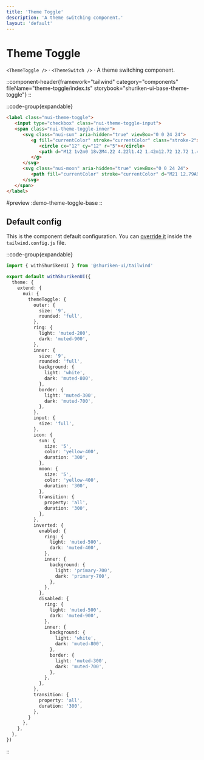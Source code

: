 ```yaml
---
title: 'Theme Toggle'
description: 'A theme switching component.'
layout: 'default'
---
```


# Theme Toggle

`<ThemeToggle />` · `<ThemeSwitch />` · A theme switching component.

::component-header{framework="tailwind" category="components" fileName="theme-toggle/index.ts" storybook="shuriken-ui-base-theme-toggle"}
::

::code-group{expandable}

```html [demo-theme-toggle-base.html]
<label class="nui-theme-toggle">
   <input type="checkbox" class="nui-theme-toggle-input">
   <span class="nui-theme-toggle-inner">
      <svg class="nui-sun" aria-hidden="true" viewBox="0 0 24 24">
         <g fill="currentColor" stroke="currentColor" class="stroke-2">
            <circle cx="12" cy="12" r="5"></circle>
            <path d="M12 1v2m0 18v2M4.22 4.22l1.42 1.42m12.72 12.72 1.42 1.42M1 12h2m18 0h2M4.22 19.78l1.42-1.42M18.36 5.64l1.42-1.42"></path>
         </g>
      </svg>
      <svg class="nui-moon" aria-hidden="true" viewBox="0 0 24 24">
         <path fill="currentColor" stroke="currentColor" d="M21 12.79A9 9 0 1 1 11.21 3 7 7 0 0 0 21 12.79z" class="stroke-2"></path>
      </svg>
   </span>
</label>
```

#preview
:demo-theme-toggle-base
::

## Default config

This is the component default configuration. You can [override it](/docs/tailwind/theming/configuration) inside the `tailwind.config.js` file.

::code-group{expandable}

```ts [tailwind.config.ts]
import { withShurikenUI } from '@shuriken-ui/tailwind'

export default withShurikenUI({
  theme: {
    extend: {
      nui: {
        themeToggle: {
          outer: {
            size: '9',
            rounded: 'full',
          },
          ring: {
            light: 'muted-200',
            dark: 'muted-900',
          },
          inner: {
            size: '9',
            rounded: 'full',
            background: {
              light: 'white',
              dark: 'muted-800',
            },
            border: {
              light: 'muted-300',
              dark: 'muted-700',
            },
          },
          input: {
            size: 'full',
          },
          icon: {
            sun: {
              size: '5',
              color: 'yellow-400',
              duration: '300',
            },
            moon: {
              size: '5',
              color: 'yellow-400',
              duration: '300',
            },
            transition: {
              property: 'all',
              duration: '300',
            },
          },
          inverted: {
            enabled: {
              ring: {
                light: 'muted-500',
                dark: 'muted-400',
              },
              inner: {
                background: {
                  light: 'primary-700',
                  dark: 'primary-700',
                },
              },
            },
            disabled: {
              ring: {
                light: 'muted-500',
                dark: 'muted-900',
              },
              inner: {
                background: {
                  light: 'white',
                  dark: 'muted-800',
                },
                border: {
                  light: 'muted-300',
                  dark: 'muted-700',
                },
              },
            },
          },
          transition: {
            property: 'all',
            duration: '300',
          },
        }
      },
    },
  },
})
```
::